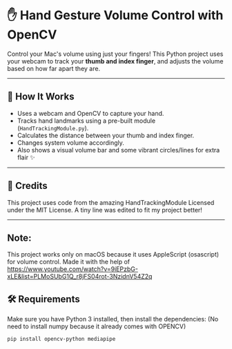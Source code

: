 # ✋ Hand Gesture Volume Control with OpenCV

Control your Mac's volume using just your fingers!
This Python project uses your webcam to track your **thumb and index finger**, and adjusts the volume based on how far apart they are.

---

## 🧠 How It Works

- Uses a webcam and OpenCV to capture your hand.
- Tracks hand landmarks using a pre-built module (`HandTrackingModule.py`).
- Calculates the distance between your thumb and index finger.
- Changes system volume accordingly.
- Also shows a visual volume bar and some vibrant circles/lines for extra flair ✨

---

## 🙌 Credits

This project uses code from the amazing
HandTrackingModule
Licensed under the MIT License.
A tiny line was edited to fit my project better!

---

## Note: 

This project works only on macOS because it uses AppleScript (osascript) for volume control. 
Made it with the help of https://www.youtube.com/watch?v=9iEPzbG-xLE&list=PLMoSUbG1Q_r8jFS04rot-3NzidnV54Z2q 

## 🛠️ Requirements

Make sure you have Python 3 installed, then install the dependencies: (No need to install numpy because it already comes with OPENCV)

```bash
pip install opencv-python mediapipe 
